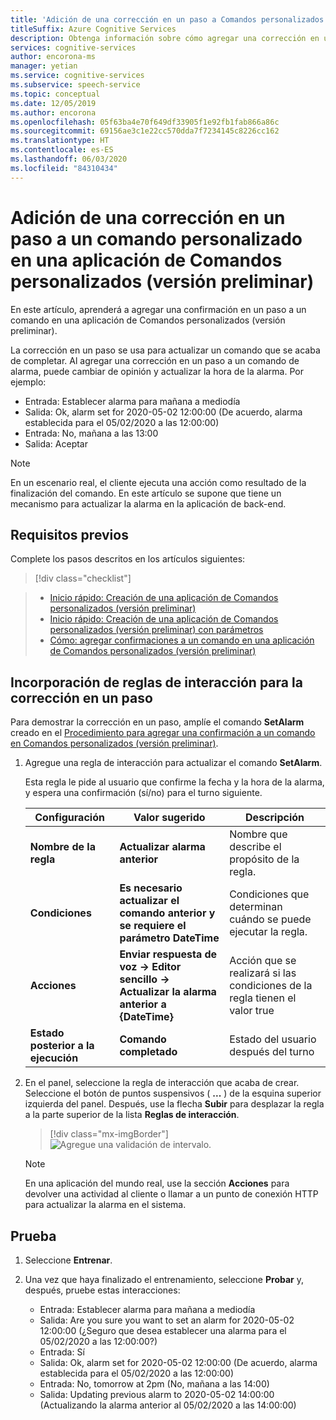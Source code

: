 ```yaml
---
title: 'Adición de una corrección en un paso a Comandos personalizados (versión preliminar): servicio Voz'
titleSuffix: Azure Cognitive Services
description: Obtenga información sobre cómo agregar una corrección en un paso para una aplicación de Comandos personalizados (versión preliminar).
services: cognitive-services
author: encorona-ms
manager: yetian
ms.service: cognitive-services
ms.subservice: speech-service
ms.topic: conceptual
ms.date: 12/05/2019
ms.author: encorona
ms.openlocfilehash: 05f63ba4e70f649df33905f1e92fb1fab866a86c
ms.sourcegitcommit: 69156ae3c1e22cc570dda7f7234145c8226cc162
ms.translationtype: HT
ms.contentlocale: es-ES
ms.lasthandoff: 06/03/2020
ms.locfileid: "84310434"
---
```

# <a name="add-a-one-step-correction-to-a-custom-command-in-a-custom-commands-preview-application"></a>Adición de una corrección en un paso a un comando personalizado en una aplicación de Comandos personalizados (versión preliminar)

En este artículo, aprenderá a agregar una confirmación en un paso a un comando en una aplicación de Comandos personalizados (versión preliminar).

La corrección en un paso se usa para actualizar un comando que se acaba de completar. Al agregar una corrección en un paso a un comando de alarma, puede cambiar de opinión y actualizar la hora de la alarma. Por ejemplo:

- Entrada: Establecer alarma para mañana a mediodía
- Salida: Ok, alarm set for 2020-05-02 12:00:00 (De acuerdo, alarma establecida para el 05/02/2020 a las 12:00:00)
- Entrada: No, mañana a las 13:00
- Salida: Aceptar

> [!NOTE]
> En un escenario real, el cliente ejecuta una acción como resultado de la finalización del comando. En este artículo se supone que tiene un mecanismo para actualizar la alarma en la aplicación de back-end.

## <a name="prerequisites"></a>Requisitos previos

Complete los pasos descritos en los artículos siguientes:
> [!div class="checklist"]

> * [Inicio rápido: Creación de una aplicación de Comandos personalizados (versión preliminar)](./quickstart-custom-speech-commands-create-new.md)
> * [Inicio rápido: Creación de una aplicación de Comandos personalizados (versión preliminar) con parámetros](./quickstart-custom-speech-commands-create-parameters.md)
> * [Cómo: agregar confirmaciones a un comando en una aplicación de Comandos personalizados (versión preliminar)](./how-to-custom-speech-commands-confirmations.md)

## <a name="add-interaction-rules-for-one-step-correction"></a>Incorporación de reglas de interacción para la corrección en un paso

Para demostrar la corrección en un paso, amplíe el comando **SetAlarm** creado en el [Procedimiento para agregar una confirmación a un comando en Comandos personalizados (versión preliminar)](./how-to-custom-speech-commands-confirmations.md).

1. Agregue una regla de interacción para actualizar el comando **SetAlarm**.

    Esta regla le pide al usuario que confirme la fecha y la hora de la alarma, y espera una confirmación (sí/no) para el turno siguiente.

   | Configuración               | Valor sugerido                                                  | Descripción                                        |
   | --------------------- | ---------------------------------------------------------------- | -------------------------------------------------- |
   | **Nombre de la regla**             | **Actualizar alarma anterior**                                            | Nombre que describe el propósito de la regla.          |
   | **Condiciones**            | **Es necesario actualizar el comando anterior y se requiere el parámetro DateTime**                | Condiciones que determinan cuándo se puede ejecutar la regla.    |   
   | **Acciones**               | **Enviar respuesta de voz -> Editor sencillo -> Actualizar la alarma anterior a {DateTime}**      | Acción que se realizará si las condiciones de la regla tienen el valor true |
   | **Estado posterior a la ejecución** | **Comando completado**        | Estado del usuario después del turno                   |

1. En el panel, seleccione la regla de interacción que acaba de crear. Seleccione el botón de puntos suspensivos ( **...** ) de la esquina superior izquierda del panel. Después, use la flecha **Subir** para desplazar la regla a la parte superior de la lista **Reglas de interacción**.
   > [!div class="mx-imgBorder"]
   > ![Agregue una validación de intervalo](media/custom-speech-commands/one-step-correction-rules.png).

    > [!NOTE]
    > En una aplicación del mundo real, use la sección **Acciones** para devolver una actividad al cliente o llamar a un punto de conexión HTTP para actualizar la alarma en el sistema.

## <a name="try-it-out"></a>Prueba

1. Seleccione **Entrenar**.

1. Una vez que haya finalizado el entrenamiento, seleccione **Probar** y, después, pruebe estas interacciones:

   - Entrada: Establecer alarma para mañana a mediodía
   - Salida: Are you sure you want to set an alarm for 2020-05-02 12:00:00 (¿Seguro que desea establecer una alarma para el 05/02/2020 a las 12:00:00?)
   - Entrada: Sí
   - Salida: Ok, alarm set for 2020-05-02 12:00:00 (De acuerdo, alarma establecida para el 05/02/2020 a las 12:00:00)
   - Entrada: No, tomorrow at 2pm (No, mañana a las 14:00)
   - Salida: Updating previous alarm to 2020-05-02 14:00:00 (Actualizando la alarma anterior al 05/02/2020 a las 14:00:00)
